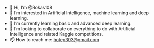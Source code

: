 - 👋 Hi, I’m @Rokas108
- 👀 I’m interested in Artificial Intelligence, machine learning and deep learning.
- 🌱 I’m currently learning basic and advanced deep learning.
- 💞️ I’m looking to collaborate on everything to do with Artificial Intelligence and related Kaggle competitions.
- 📫 How to reach me: hotep303@gmail.com

<!---
Rokas108/Rokas108 is a ✨ special ✨ repository because its `README.md` (this file) appears on your GitHub profile.
You can click the Preview link to take a look at your changes.
--->
